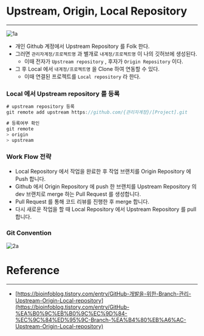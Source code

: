 
# Upstream, Origin, Local Repository

---

![1a](https://user-images.githubusercontent.com/41246605/210474168-09a8a9c6-beba-41bf-8147-4f4b1002f068.png)

- 개인 Github 계정에서 Upstream Repository 를 Folk 한다.
- 그러면 `관리자계정/프로젝트명` 과 별개로 `내계정/프로젝트명` 이 나의 깃허브에 생성된다.
    - 이때 전자가 `Upstream repository` , 후자가 `Origin Repository` 이다.
- 그 후 Local 에서 `내계정/프로젝트명` 을 Clone 하여 연동할 수 있다.
    - 이때 연결된 프로젝트를 `Local repository` 라 한다.

### Local 에서 Upstream repository 를 등록

```java
# upstream repository 등록
git remote add upstream https://github.com/{관리자계정}/[Project].git

# 등록여부 확인
git remote
> origin
> upstream
```

### Work Flow 전략

- Local Repository 에서 작업을 완료한 후 작업 브랜치를 Origin Repository 에 Push 합니다.
- Github 에서 Origin Repository 에 push 한 브랜치를 Upstream Repository 의 dev 브랜치로 merge 하는 Pull Request 를 생성합니다.
- Pull Request 를 통해 코드 리뷰를 진행한 후 merge 합니다.
- 다시 새로운 작업을 할 때 Local Repository 에서 Upstream Repository 를 pull 합니다.

### Git Convention

![2a](https://user-images.githubusercontent.com/41246605/210474259-4d4bb1a3-c272-4943-b89f-7d8ee8864dc9.png)


# Reference

---

- [https://bioinfoblog.tistory.com/entry/GitHub-개발을-위한-Branch-관리-Upstream-Origin-Local-repository](https://bioinfoblog.tistory.com/entry/GitHub-%EA%B0%9C%EB%B0%9C%EC%9D%84-%EC%9C%84%ED%95%9C-Branch-%EA%B4%80%EB%A6%AC-Upstream-Origin-Local-repository)

